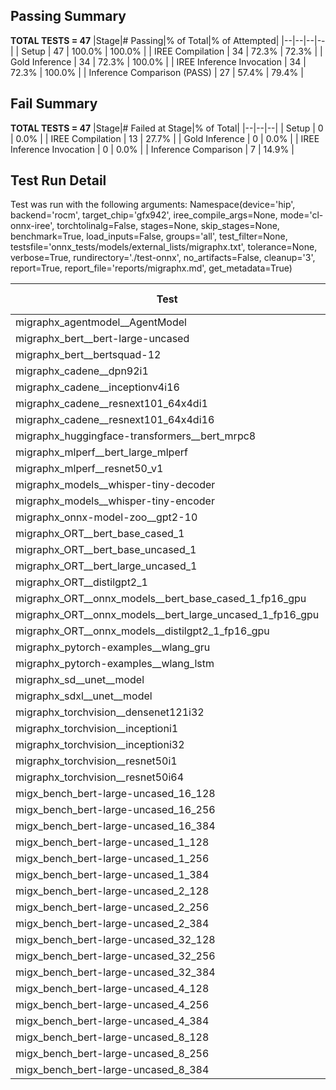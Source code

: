 ## Passing Summary

**TOTAL TESTS = 47**
|Stage|# Passing|% of Total|% of Attempted|
|--|--|--|--|
| Setup | 47 | 100.0% | 100.0% |
| IREE Compilation | 34 | 72.3% | 72.3% |
| Gold Inference | 34 | 72.3% | 100.0% |
| IREE Inference Invocation | 34 | 72.3% | 100.0% |
| Inference Comparison (PASS) | 27 | 57.4% | 79.4% |
## Fail Summary

**TOTAL TESTS = 47**
|Stage|# Failed at Stage|% of Total|
|--|--|--|
| Setup | 0 | 0.0% |
| IREE Compilation | 13 | 27.7% |
| Gold Inference | 0 | 0.0% |
| IREE Inference Invocation | 0 | 0.0% |
| Inference Comparison | 7 | 14.9% |
## Test Run Detail
Test was run with the following arguments:
Namespace(device='hip', backend='rocm', target_chip='gfx942', iree_compile_args=None, mode='cl-onnx-iree', torchtolinalg=False, stages=None, skip_stages=None, benchmark=True, load_inputs=False, groups='all', test_filter=None, testsfile='onnx_tests/models/external_lists/migraphx.txt', tolerance=None, verbose=True, rundirectory='./test-onnx', no_artifacts=False, cleanup='3', report=True, report_file='reports/migraphx.md', get_metadata=True)

| Test | Exit Status | Mean Benchmark Time (ms) | Notes |
|--|--|--|--|
| migraphx_agentmodel__AgentModel | compilation | None | |
| migraphx_bert__bert-large-uncased | PASS | 19.51456963326092 | |
| migraphx_bert__bertsquad-12 | compilation | None | |
| migraphx_cadene__dpn92i1 | compilation | None | |
| migraphx_cadene__inceptionv4i16 | compilation | None | |
| migraphx_cadene__resnext101_64x4di1 | compilation | None | |
| migraphx_cadene__resnext101_64x4di16 | compilation | None | |
| migraphx_huggingface-transformers__bert_mrpc8 | PASS | 7.04768107117464 | |
| migraphx_mlperf__bert_large_mlperf | Numerics | 27.77065805065027 | |
| migraphx_mlperf__resnet50_v1 | PASS | 4.956127602666142 | |
| migraphx_models__whisper-tiny-decoder | PASS | 42.91377512466473 | |
| migraphx_models__whisper-tiny-encoder | Numerics | 45.9785487910267 | |
| migraphx_onnx-model-zoo__gpt2-10 | compilation | None | |
| migraphx_ORT__bert_base_cased_1 | PASS | 105.00561883894814 | |
| migraphx_ORT__bert_base_uncased_1 | PASS | 104.2277730690936 | |
| migraphx_ORT__bert_large_uncased_1 | PASS | 468.2112927160536 | |
| migraphx_ORT__distilgpt2_1 | PASS | 59.004750406731745 | |
| migraphx_ORT__onnx_models__bert_base_cased_1_fp16_gpu | Numerics | 63.55226937342774 | |
| migraphx_ORT__onnx_models__bert_large_uncased_1_fp16_gpu | Numerics | 270.1149196881387 | |
| migraphx_ORT__onnx_models__distilgpt2_1_fp16_gpu | Numerics | 34.08621932224681 | |
| migraphx_pytorch-examples__wlang_gru | PASS | 17.43093275812469 | |
| migraphx_pytorch-examples__wlang_lstm | PASS | 7.63745583678847 | |
| migraphx_sd__unet__model | import_model | None | |
| migraphx_sdxl__unet__model | import_model | None | |
| migraphx_torchvision__densenet121i32 | compilation | None | |
| migraphx_torchvision__inceptioni1 | PASS | 4.907958973306178 | |
| migraphx_torchvision__inceptioni32 | compilation | None | |
| migraphx_torchvision__resnet50i1 | compilation | None | |
| migraphx_torchvision__resnet50i64 | compilation | None | |
| migx_bench_bert-large-uncased_16_128 | PASS | 33.07287528416112 | |
| migx_bench_bert-large-uncased_16_256 | PASS | 55.294801594498445 | |
| migx_bench_bert-large-uncased_16_384 | Numerics | 73.91971139306271 | |
| migx_bench_bert-large-uncased_1_128 | PASS | 12.351659358094977 | |
| migx_bench_bert-large-uncased_1_256 | PASS | 12.666798590327657 | |
| migx_bench_bert-large-uncased_1_384 | PASS | 20.58958294973881 | |
| migx_bench_bert-large-uncased_2_128 | PASS | 12.650883317274868 | |
| migx_bench_bert-large-uncased_2_256 | PASS | 23.2664775586564 | |
| migx_bench_bert-large-uncased_2_384 | PASS | 20.90219137779273 | |
| migx_bench_bert-large-uncased_32_128 | PASS | 68.19618138639878 | |
| migx_bench_bert-large-uncased_32_256 | PASS | 102.881252477389 | |
| migx_bench_bert-large-uncased_32_384 | Numerics | 143.30947282724082 | |
| migx_bench_bert-large-uncased_4_128 | PASS | 14.232937085005096 | |
| migx_bench_bert-large-uncased_4_256 | PASS | 17.045138434060217 | |
| migx_bench_bert-large-uncased_4_384 | PASS | 25.970791860334113 | |
| migx_bench_bert-large-uncased_8_128 | PASS | 19.339952708079334 | |
| migx_bench_bert-large-uncased_8_256 | PASS | 27.323340382188178 | |
| migx_bench_bert-large-uncased_8_384 | PASS | 40.5037160917167 | |
